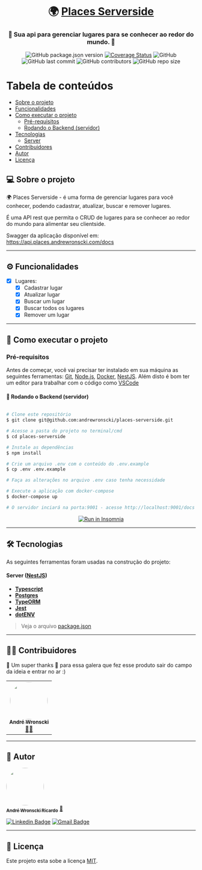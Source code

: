 

<h1 align="center">
     🌍 <a href="#" alt="site do places"> Places Serverside</a>
</h1>

<h3 align="center">
    🧳 Sua api para gerenciar lugares para se conhecer ao redor do mundo. 💚
</h3>

<div align="center">
<p align="center">
<a><img alt="GitHub package.json version" src="https://img.shields.io/github/package-json/v/andrewronscki/places-serverside"></a>
<a href='https://coveralls.io/github/andrewronscki/places-serverside?branch=main'><img src='https://coveralls.io/repos/github/andrewronscki/places-serverside/badge.svg?branch=main' alt='Coverage Status' /></a>
<a><img alt="GitHub" src="https://img.shields.io/github/license/andrewronscki/places-serverside"></a>
<a><img alt="GitHub last commit" src="https://img.shields.io/github/last-commit/andrewronscki/places-serverside"></a>
<a><img alt="GitHub contributors" src="https://img.shields.io/github/contributors/andrewronscki/places-serverside"></a>
<a><img alt="GitHub repo size" src="https://img.shields.io/github/repo-size/andrewronscki/places-serverside"></a>
</p>
</div>

Tabela de conteúdos
=================
<!--ts-->
   * [Sobre o projeto](#-sobre-o-projeto)
   * [Funcionalidades](#-funcionalidades)
   * [Como executar o projeto](#-como-executar-o-projeto)
     * [Pré-requisitos](#pré-requisitos)
     * [Rodando o Backend (servidor)](#user-content--rodando-o-backend-servidor)
   * [Tecnologias](#-tecnologias)
     * [Server](#user-content-server--nodejs----typescript)
   * [Contribuidores](#-contribuidores)
   * [Autor](#-autor)
   * [Licença](#user-content--licença)
<!--te-->


## 💻 Sobre o projeto

🌍 Places Serverside - é uma forma de gerenciar lugares para você conhecer, podendo cadastrar, atualizar, buscar e remover lugares.


É uma API rest que permita o CRUD de lugares para se conhecer ao redor do mundo para alimentar seu clientside.

Swagger da aplicação disponível em: https://api.places.andrewronscki.com/docs

---

## ⚙️ Funcionalidades

- [x] Lugares:
  - [x] Cadastrar lugar
  - [x] Atualizar lugar
  - [x] Buscar um lugar
  - [x] Buscar todos os lugares
  - [x] Remover um lugar

---

## 🚀 Como executar o projeto

### Pré-requisitos

Antes de começar, você vai precisar ter instalado em sua máquina as seguintes ferramentas:
[Git](https://git-scm.com), [Node.js](https://nodejs.org/en/), [Docker](https://docs.docker.com/desktop/), [NestJS](https://nestjs.com/).
Além disto é bom ter um editor para trabalhar com o código como [VSCode](https://code.visualstudio.com/)

#### 🎲 Rodando o Backend (servidor)

```bash

# Clone este repositório
$ git clone git@github.com:andrewronscki/places-serverside.git

# Acesse a pasta do projeto no terminal/cmd
$ cd places-serverside

# Instale as dependências
$ npm install

# Crie um arquivo .env com o conteúdo do .env.example
$ cp .env .env.example

# Faça as alterações no arquivo .env caso tenha necessidade

# Execute a aplicação com docker-compose
$ docker-compose up

# O servidor inciará na porta:9001 - acesse http://localhost:9001/docs

```
<p align="center">
  <a href="https://github.com/andrewronscki/places-serverside/blob/main/insomnia.json" target="_blank"><img src="https://insomnia.rest/images/run.svg" alt="Run in Insomnia"></a>
</p>

---

## 🛠 Tecnologias

As seguintes ferramentas foram usadas na construção do projeto:

#### [](https://github.com/tgmarinho/Ecoleta#server-nodejs--typescript)**Server**  ([NestJS](https://nodejs.org/en/))
-   **[Typescript](https://www.typescriptlang.org/)**
-   **[Postgres](https://www.postgresql.org/)**
-   **[TypeORM](https://typeorm.io/)**
-   **[Jest](https://jestjs.io/pt-BR/)**
-   **[dotENV](https://github.com/motdotla/dotenv)**

> Veja o arquivo  [package.json](https://github.com/andrewronscki/places-serverside/blob/main/package.json)

---

## 👨‍💻 Contribuidores

💚 Um super thanks 👏 para essa galera que fez esse produto sair do campo da ideia e entrar no ar :)

<table>
  <tr>
    <td align="center"><a href="https://andrewronscki.com"><img style="border-radius: 50%;" src="https://avatars.githubusercontent.com/u/32884775?v=4" width="100px;" alt=""/><br /><sub><b>André Wronscki</b></sub></a><br /><a href="https://rocketseat.com.br/" title="André Wronscki">👨‍🚀</a></td>
  </tr>
</table>

---

## 🦸 Autor

<a href="https://andrewronscki.com">
 <img style="border-radius: 50%;" src="https://avatars.githubusercontent.com/u/32884775?v=4" width="100px;" alt=""/>
 <br />
 <sub><b>André Wronscki Ricardo</b></sub></a> <a href="https://andrewronscki.com" title="André Wronscki">🚀</a>
 <br />

[![Linkedin Badge](https://img.shields.io/badge/-André-blue?style=flat-square&logo=Linkedin&logoColor=white&link=https://www.linkedin.com/in/andr%C3%A9-wronscki-ricardo-13694bb7/)](https://www.linkedin.com/in/andr%C3%A9-wronscki-ricardo-13694bb7/)
[![Gmail Badge](https://img.shields.io/badge/-andrewronscki@gmail.com-c14438?style=flat-square&logo=Gmail&logoColor=white&link=mailto:andrewronscki@gmail.com)](mailto:andrewronscki@gmail.com)

---

## 📝 Licença

Este projeto esta sobe a licença [MIT](./LICENSE).
